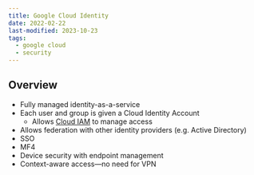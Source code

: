 ```yaml
---
title: Google Cloud Identity
date: 2022-02-22
last-modified: 2023-10-23
tags:
  - google cloud
  - security
---
```


## Overview

- Fully managed identity-as-a-service
- Each user and group is given a Cloud Identity Account
	- Allows [Cloud IAM](notes/Cloud%20IAM.md) to manage access
- Allows federation with other identity providers (e.g. Active Directory)
- SSO
- MF4
- Device security with endpoint management
- Context-aware access—no need for VPN
